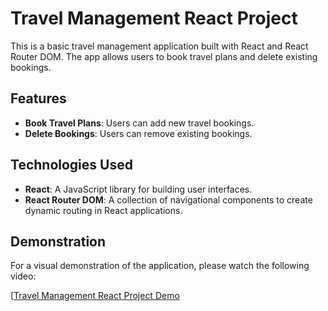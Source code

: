 # Travel Management React Project

This is a basic travel management application built with React and React Router DOM. The app allows users to book travel plans and delete existing bookings.

## Features

- **Book Travel Plans**: Users can add new travel bookings.
- **Delete Bookings**: Users can remove existing bookings.

## Technologies Used

- **React**: A JavaScript library for building user interfaces.
- **React Router DOM**: A collection of navigational components to create dynamic routing in React applications.

## Demonstration

For a visual demonstration of the application, please watch the following video:

[[Travel Management React Project Demo](https://youtu.be/312OMKZoJPs?si=JLUO5hkTN_KRoJfX)


